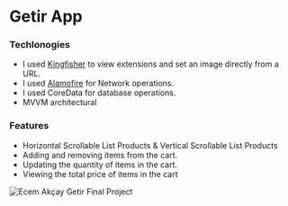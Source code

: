 # Getir App

### Techlonogies
- I used [Kingfisher](https://github.com/onevcat/Kingfisher) to view extensions and set an image directly from a URL.
- I used [Alamofire](https://github.com/Alamofire/Alamofire) for Network operations.
- I used CoreData for database operations.
- MVVM architectural 

### Features
- Horizontal Scrollable List Products & Vertical Scrollable List Products
- Adding and removing items from the cart.
- Updating the quantity of items in the cart.
- Viewing the total price of items in the cart


![Ecem Akçay Getir Final Project](https://github.com/ecemakcay/GetirApp/assets/77858947/39e09010-2c49-4efc-8b12-9e7e55bf07d8)

